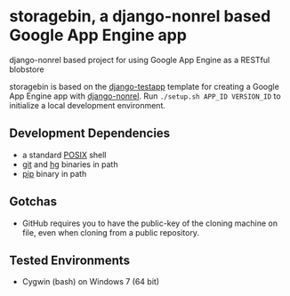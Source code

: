 storagebin, a django-nonrel based Google App Engine app
=========================================================

django-nonrel based project for using Google App Engine as a RESTful blobstore

storagebin is based on the [django-testapp](https://github.com/django-nonrel/django-testapp)
template for creating a Google App Engine app with [django-nonrel](https://github.com/django-nonrel).
Run `./setup.sh APP_ID VERSION_ID` to initialize a local development environment.

Development Dependencies
------------
- a standard [POSIX](http://en.wikipedia.org/wiki/POSIX#POSIX-oriented_operating_systems) shell
- [git](http://git-scm.com/downloads) and [hg](http://mercurial.selenic.com/wiki/Download) binaries in path
- [pip](http://pypi.python.org/pypi/pip) binary in path

Gotchas
------------
- GitHub requires you to have the public-key of the cloning machine on file,
even when cloning from a public repository.

Tested Environments
------------
- Cygwin (bash) on Windows 7 (64 bit)
